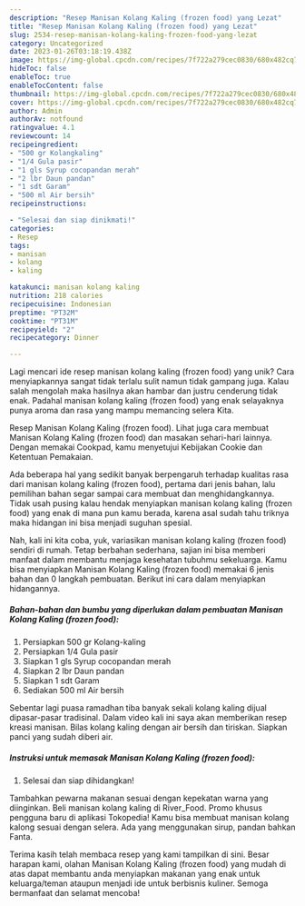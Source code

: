 ```yaml
---
description: "Resep Manisan Kolang Kaling (frozen food) yang Lezat"
title: "Resep Manisan Kolang Kaling (frozen food) yang Lezat"
slug: 2534-resep-manisan-kolang-kaling-frozen-food-yang-lezat
category: Uncategorized
date: 2023-01-26T03:18:19.438Z
image: https://img-global.cpcdn.com/recipes/7f722a279cec0830/680x482cq70/manisan-kolang-kaling-frozen-food-foto-resep-utama.jpg
hideToc: false
enableToc: true
enableTocContent: false
thumbnail: https://img-global.cpcdn.com/recipes/7f722a279cec0830/680x482cq70/manisan-kolang-kaling-frozen-food-foto-resep-utama.jpg
cover: https://img-global.cpcdn.com/recipes/7f722a279cec0830/680x482cq70/manisan-kolang-kaling-frozen-food-foto-resep-utama.jpg
author: Admin
authorAv: notfound
ratingvalue: 4.1
reviewcount: 14
recipeingredient:
- "500 gr Kolangkaling"
- "1/4 Gula pasir"
- "1 gls Syrup cocopandan merah"
- "2 lbr Daun pandan"
- "1 sdt Garam"
- "500 ml Air bersih"
recipeinstructions:

- "Selesai dan siap dinikmati!"
categories:
- Resep
tags:
- manisan
- kolang
- kaling

katakunci: manisan kolang kaling 
nutrition: 218 calories
recipecuisine: Indonesian
preptime: "PT32M"
cooktime: "PT31M"
recipeyield: "2"
recipecategory: Dinner

---
```





Lagi mencari ide resep manisan kolang kaling (frozen food) yang unik? Cara menyiapkannya sangat tidak terlalu sulit namun tidak gampang juga. Kalau salah mengolah maka hasilnya akan hambar dan justru cenderung tidak enak. Padahal manisan kolang kaling (frozen food) yang enak selayaknya punya aroma dan rasa yang mampu memancing selera Kita.





Resep Manisan Kolang Kaling (frozen food). Lihat juga cara membuat Manisan Kolang Kaling (frozen food) dan masakan sehari-hari lainnya. Dengan memakai Cookpad, kamu menyetujui Kebijakan Cookie dan Ketentuan Pemakaian.

Ada beberapa hal yang sedikit banyak berpengaruh terhadap kualitas rasa dari manisan kolang kaling (frozen food), pertama dari jenis bahan, lalu pemilihan bahan segar sampai cara membuat dan menghidangkannya. Tidak usah pusing kalau hendak menyiapkan manisan kolang kaling (frozen food) yang enak di mana pun kamu berada, karena asal sudah tahu triknya maka hidangan ini bisa menjadi suguhan spesial.






Nah, kali ini kita coba, yuk, variasikan manisan kolang kaling (frozen food) sendiri di rumah. Tetap berbahan sederhana, sajian ini bisa memberi manfaat dalam membantu menjaga kesehatan tubuhmu sekeluarga. Kamu bisa menyiapkan Manisan Kolang Kaling (frozen food) memakai 6 jenis bahan dan 0 langkah pembuatan. Berikut ini cara dalam menyiapkan hidangannya.

<!--inarticleads1-->

##### Bahan-bahan dan bumbu yang diperlukan dalam pembuatan Manisan Kolang Kaling (frozen food):

1. Persiapkan 500 gr Kolang-kaling
1. Persiapkan 1/4 Gula pasir
1. Siapkan 1 gls Syrup cocopandan merah
1. Siapkan 2 lbr Daun pandan
1. Siapkan 1 sdt Garam
1. Sediakan 500 ml Air bersih


Sebentar lagi puasa ramadhan tiba banyak sekali kolang kaling dijual dipasar-pasar tradisinal. Dalam video kali ini saya akan memberikan resep kreasi manisan. Bilas kolang kaling dengan air bersih dan tiriskan. Siapkan panci yang sudah diberi air. 

<!--inarticleads2-->

##### Instruksi untuk memasak Manisan Kolang Kaling (frozen food):


1. Selesai dan siap dihidangkan!

Tambahkan pewarna makanan sesuai dengan kepekatan warna yang diinginkan. Beli manisan kolang kaling di River_Food. Promo khusus pengguna baru di aplikasi Tokopedia! Kamu bisa membuat manisan kolang kalong sesuai dengan selera. Ada yang menggunakan sirup, pandan bahkan Fanta. 

Terima kasih telah membaca resep yang kami tampilkan di sini. Besar harapan kami, olahan Manisan Kolang Kaling (frozen food) yang mudah di atas dapat membantu anda menyiapkan makanan yang enak untuk keluarga/teman ataupun menjadi ide untuk berbisnis kuliner. Semoga bermanfaat dan selamat mencoba!
